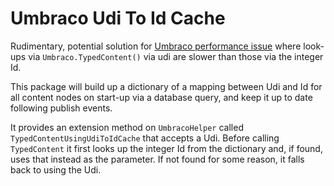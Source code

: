 # Umbraco Udi To Id Cache

Rudimentary, potential solution for [Umbraco performance issue](http://issues.umbraco.org/issue/U4-10756) where look-ups via `Umbraco.TypedContent()` via udi are slower than those via the integer Id.

This package will build up a dictionary of a mapping between Udi and Id for all content nodes on start-up via a database query, and keep it up to date following publish events.  

It provides an extension method on `UmbracoHelper` called `TypedContentUsingUdiToIdCache` that accepts a Udi.  Before calling `TypedContent` it first looks up the integer Id from the dictionary and, if found, uses that instead as the parameter.  If not found for some reason, it falls back to using the Udi.